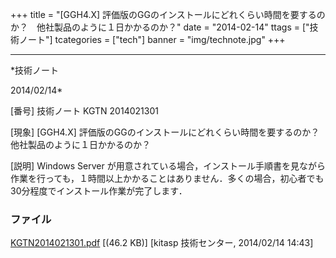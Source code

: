 ﻿+++
title = "[GGH4.X] 評価版のGGのインストールにどれくらい時間を要するのか？　他社製品のように１日かかるのか？"
date = "2014-02-14"
ttags = ["技術ノート"]
tcategories = ["tech"]
banner = "img/technote.jpg"
+++

-----------------------------------------------------------------------------------------------------------------------------

*技術ノート

2014/02/14*


[番号]
技術ノート KGTN 2014021301

[現象]
[GGH4.X]
評価版のGGのインストールにどれくらい時間を要するのか？　他社製品のように１日かかるのか？

[説明]
Windows Server
が用意されている場合，インストール手順書を見ながら作業を行っても，１時間以上かかることはありません．多くの場合，初心者でも30分程度でインストール作業が完了します．


### ファイル

 
 


[KGTN2014021301.pdf](http://techreport.kitasp.net/attachments/download/1569/KGTN2014021301.pdf)
 [(46.2 KB)] [kitasp 技術センター, 2014/02/14
14:43]


 


 

